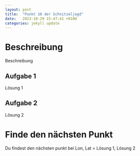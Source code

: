 ```yaml
---
layout: post
title:  "Punkt 10 der Schnitzeljagd"
date:   2023-10-29 15:47:41 +0100
categories: jekyll update
---
```


# Beschreibung

Beschreibung

## Aufgabe 1

Lösung 1

## Aufgabe 2

Lösung 2

# Finde den nächsten Punkt

Du findest den nächsten punkt bei Lon, Lat = Lösung 1, Lösung 2

